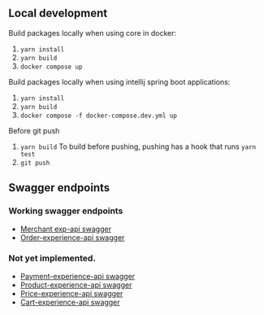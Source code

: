 ## Local development

Build packages locally when using core in docker:
1. `yarn install`
2. `yarn build`
3. `docker compose up`

Build packages locally when using intellij spring boot applications:
1. `yarn install`
2. `yarn build`
3. `docker compose -f docker-compose.dev.yml up`

Before git push
1. `yarn build` To build before pushing, pushing has a hook that runs `yarn test`
2. `git push`

## Swagger endpoints
### Working swagger endpoints
* [Merchant exp-api swagger](http://localhost:8086/v1/merchant/docs/swagger-ui/)
* [Order-experience-api swagger](http://localhost:8084/v1/order/docs/swagger-ui/)

### Not yet implemented.
* [Payment-experience-api swagger](http://localhost:8085/v1/payment/docs/swagger-ui/)
* [Product-experience-api swagger](http://localhost:8081/v1/product/docs/swagger-ui/)
* [Price-experience-api swagger](http://localhost:8082/v1/price/docs/swagger-ui/)
* [Cart-experience-api swagger](http://localhost:8083/v1/cart/docs/swagger-ui/)
